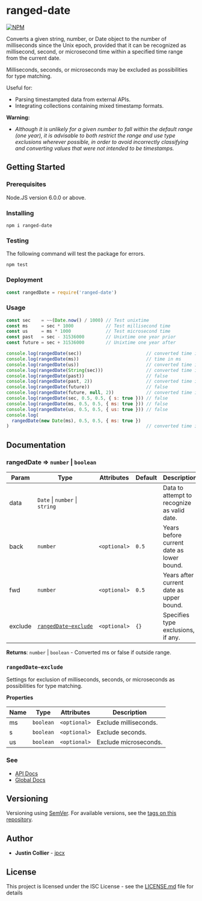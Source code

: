 # ranged-date

[![NPM](https://nodei.co/npm/ranged-date.png)](https://nodei.co/npm/ranged-date/)

Converts a given string, number, or Date object to the number of milliseconds since the Unix epoch, provided that it can be recognized as millisecond, second, or microsecond time within a specified time range from the current date.

Milliseconds, seconds, or microseconds may be excluded as possibilities for type matching.

Useful for:
* Parsing timestampted data from external APIs.
* Integrating collections containing mixed timestamp formats.

**Warning:**
* *Although it is unlikely for a given number to fall within the default range (one year), it is advisable to both restrict the range and use type exclusions wherever possible, in order to avoid incorrectly classifying and converting values that were not intended to be timestamps.*

## Getting Started

### Prerequisites

Node.JS version 6.0.0 or above.

### Installing

```
npm i ranged-date
```

### Testing

The following command will test the package for errors.

```
npm test
```

### Deployment

```js
const rangedDate = require('ranged-date')
```

### Usage

```js
const sec    = ~~(Date.now() / 1000) // Test unixtime
const ms     = sec * 1000            // Test millisecond time
const us     = ms * 1000             // Test microsecond time
const past   = sec - 31536000        // Unixtime one year prior
const future = sec + 31536000        // Unixtime one year after

console.log(rangedDate(sec))                        // converted time in ms
console.log(rangedDate(ms))                         // time in ms
console.log(rangedDate(us))                         // converted time in ms
console.log(rangedDate(String(sec)))                // converted time in ms
console.log(rangedDate(past))                       // false
console.log(rangedDate(past, 2))                    // converted time in ms
console.log(rangedDate(future))                     // false
console.log(rangedDate(future, null, 2))            // converted time in ms
console.log(rangedDate(sec, 0.5, 0.5, { s: true })) // false
console.log(rangedDate(ms, 0.5, 0.5, { ms: true })) // false
console.log(rangedDate(us, 0.5, 0.5, { us: true })) // false
console.log(
  rangedDate(new Date(ms), 0.5, 0.5, { ms: true })
)                                                   // converted time in ms
```

## Documentation

### rangedDate ⇒ <code>number</code> \| <code>boolean</code>

| Param | Type | Attributes | Default | Description |
| --- | --- | --- | --- | --- |
| data | <code>Date</code> \| <code>number</code> \| <code>string</code> |  |  | Data to attempt to recognize as valid date. |
| back | <code>number</code> | <code>&#60;optional&#62;</code> | <code>0.5</code> | Years before current date as lower bound. |
| fwd | <code>number</code> | <code>&#60;optional&#62;</code> | <code>0.5</code> | Years after current date as upper bound. |
| exclude | <code><a href="#rangedDate~exclude">rangedDate~exclude</a></code> | <code>&#60;optional&#62;</code> | <code>{}</code> | Specifies type exclusions, if any. |

**Returns**: <code>number</code> \| <code>boolean</code> - Converted ms or false if outside range.  

### <a name="rangedDate~exclude"></a> <code>rangedDate~exclude</code>
Settings for exclusion of milliseconds, seconds, or microseconds as possibilities for type matching.

**Properties**

| Name | Type | Attributes | Description |
| --- | --- | --- | --- |
| ms | <code>boolean</code> | <code>&#60;optional&#62;</code> | Exclude milliseconds. |
| s | <code>boolean</code> | <code>&#60;optional&#62;</code> | Exclude seconds. |
| us | <code>boolean</code> | <code>&#60;optional&#62;</code> | Exclude microseconds. |

### See
* [API Docs](https://github.com/jpcx/ranged-date/blob/master/docs/API.md)
* [Global Docs](https://github.com/jpcx/ranged-date/blob/master/docs/global.md)

## Versioning

Versioning using [SemVer](http://semver.org/). For available versions, see the [tags on this repository](https://github.com/jpcx/ranged-date/tags).

## Author

* **Justin Collier** - [jpcx](https://github.com/jpcx)

## License

This project is licensed under the ISC License - see the [LICENSE.md](https://github.com/jpcx/ranged-date/blob/master/LICENSE.md) file for details
